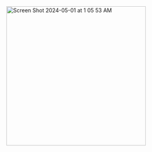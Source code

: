 <img width="365" alt="Screen Shot 2024-05-01 at 1 05 53 AM" src="https://github.com/derferickc/Dice-Roller/assets/12961257/49234e87-f591-4be1-9dbd-ae4e4e2c3321">
